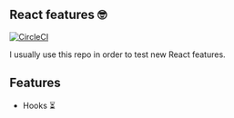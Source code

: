 ## React features 🤓

[![CircleCI](https://circleci.com/gh/Will956/react-features/tree/master.svg?style=svg)](https://circleci.com/gh/Will956/react-features/tree/master)

I usually use this repo in order to test new React features.

## Features

- Hooks ⏳

